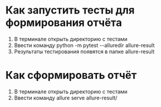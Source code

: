 # Как запустить тесты для формирования отчёта
1) В терминале открыть директорию с тестами
2) Ввести команду python -m pytest --alluredir allure-result
3) Результаты тестирования появятся в папке allure-result
# Как сформировать отчёт
1) В терминале открыть директорию с тестами
2) Ввести команду allure serve allure-result/